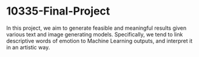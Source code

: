 # 10335-Final-Project
In this project, we aim to generate feasible and meaningful results given various text and image generating models. Specifically, we tend to link descriptive words of emotion to Machine Learning outputs, and interpret it in an artistic way.
